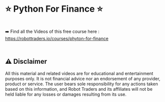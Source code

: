 # ⭐ Python For Finance ⭐


\
➡️  Find all the Videos of this free course here : https://robottraders.io/courses/phyton-for-finance

\
⚠️ Disclaimer
-------------
All this material and related videos are for educational and entertainment purposes only. It is not financial advice nor an endorsement of any provider, product or service. The user bears sole responsibility for any actions taken based on this information, and Robot Traders and its affiliates will not be held liable for any losses or damages resulting from its use. 
